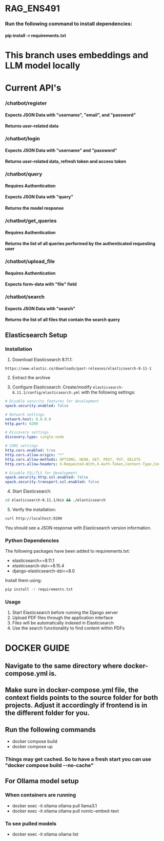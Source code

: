 # RAG_ENS491

### Run the following command to install dependencies:
#### pip install -r requirements.txt

# This branch uses embeddings and LLM model locally

# Current API's
### /chatbot/register
#### Expects JSON Data with "username", "email", and "password"
#### Returns user-related data

### /chatbot/login
#### Expects JSON Data with "username" and "password"
#### Returns user-related data, refresh token and access token

### /chatbot/query
#### Requires Authentication
#### Expects JSON Data with "query"
#### Returns the model response

### /chatbot/get_queries
#### Requires Authentication
#### Returns the list of all queries performed by the authenticated requesting user

### /chatbot/upload_file
#### Requires Authentication
#### Expects form-data with "file" field

### /chatbot/search
#### Expects JSON Data with "search"
#### Returns the list of all files that contain the search query

## Elasticsearch Setup

### Installation
1. Download Elasticsearch 8.11.1:
```
https://www.elastic.co/downloads/past-releases/elasticsearch-8-11-1
```

2. Extract the archive

3. Configure Elasticsearch:
Create/modify `elasticsearch-8.11.1/config/elasticsearch.yml` with the following settings:
```yaml
# Disable security features for development
xpack.security.enabled: false

# Network settings
network.host: 0.0.0.0
http.port: 9200

# Discovery settings
discovery.type: single-node

# CORS settings
http.cors.enabled: true
http.cors.allow-origin: "*"
http.cors.allow-methods: OPTIONS, HEAD, GET, POST, PUT, DELETE
http.cors.allow-headers: X-Requested-With,X-Auth-Token,Content-Type,Content-Length,Authorization

# Disable SSL/TLS for development
xpack.security.http.ssl.enabled: false
xpack.security.transport.ssl.enabled: false
```

4. Start Elasticsearch:
```bash
cd elasticsearch-8.11.1/bin && ./elasticsearch
```

5. Verify the installation:
```bash
curl http://localhost:9200
```
You should see a JSON response with Elasticsearch version information.

### Python Dependencies
The following packages have been added to requirements.txt:
- elasticsearch==8.11.1
- elasticsearch-dsl==8.15.4
- django-elasticsearch-dsl==8.0

Install them using:
```bash
pip install -r requirements.txt
```

### Usage
1. Start Elasticsearch before running the Django server
2. Upload PDF files through the application interface
3. Files will be automatically indexed in Elasticsearch
4. Use the search functionality to find content within PDFs



# DOCKER GUIDE

## Navigate to the same directory where docker-compose.yml is.

## Make sure in docker-compose.yml file, the context fields points to the source folder for both projects. Adjust it accordingly if frontend is in the different folder for you.

## Run the following commands

- docker compose build
- docker compose up

### Things may get cached. So to have a fresh start you can use "docker compose build --no-cache"

## For Ollama model setup

### When containers are running
- docker exec -it ollama ollama pull llama3.1
- docker exec -it ollama ollama pull nomic-embed-text

### To see pulled models
- docker exec -it ollama ollama list
